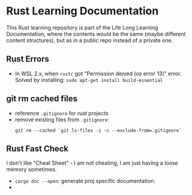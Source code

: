 # Rust Learning Documentation

This Rust learning repository is part of the Life Long Learning Documentation, where the contents would be the same (maybe different content structures), but as in a public repo instead of a private one. 

## Rust Errors

 - In WSL 2.x, when `rustc` got "Permission denied (os error 13)" error. Solved by installing: `sudo apt-get install build-essential`

## git rm cached files

 - reference `.gitignore` for rust projects
 - remove existing files from `.gitignore`:
    ```
    git rm --cached `git ls-files -i -c --exclude-from=.gitignore`
    ```

 
## Rust Fast Check

I don't like "Cheat Sheet" - I am not cheating, I am just having a loose memory sometimes. 

- `cargo doc --open`: generate proj specific documentation.
- 
